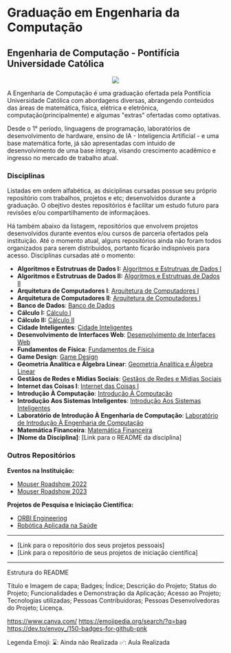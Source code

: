 # Graduação em Engenharia da Computação

## Engenharia de Computação - Pontifícia Universidade Católica

<p align="center"><img src="http://img.shields.io/static/v1?label=STATUS&message=EM%20DESENVOLVIMENTO&color=GREEN&style=for-the-badge"/></p>

A Engenharia de Computação é uma graduação ofertada pela Pontifícia Universidade Católica com abordagens diversas, abrangendo conteúdos das áreas de matemática, física, elétrica e eletrônica, computação(principalmente) e algumas "extras" ofertadas como optativas.

Desde o 1° período, linguagens de programação, laboratórios de desenvolvimento de hardware, ensino de IA - Inteligencia Artificial - e uma base matemática forte, já são apresentadas com intuido de desenvolvimento de uma base íntegra, visando crescimento acadêmico e ingresso no mercado de trabalho atual.

### Disciplinas

Listadas em ordem alfabética, as dsiciplinas cursadas possue seu próprio repositório com trabalhos, projetos e etc; desenvolvidos durante a graduação. O obejtivo destes repositórios é facilitar um estudo futuro para revisões e/ou compartilhamento de informaçãoes.

Há também abaixo da listagem, repositórios que envolvem projetos desenvolvidos durante eventos e/ou cursos de parceria ofertados pela instituição. Até o momento atual, alguns repositórios ainda não foram todos organizados para serem distribuidos, portanto ficarão indispníveis para acesso. Disciplinas cursadas até o momento:

* **Algoritmos e Estrutruas de Dados I:**  [Algoritmos e Estrutruas de Dados I](#)
* **Algoritmos e Estrutruas de Dados II:**  [Algoritmos e Estrutruas de Dados II](AEDS%20II/README.md)
* **Arquitetura de Computadores I**: [Arquitetura de Computadores I](#)
* **Arquitetura de Computadores II**: [Arquitetura de Computadores I](#)
* **Banco de Dados**: [Banco de Dados](#)
* **Cálculo I:**  [Cálculo I](Calculo%20I/README.md)
* **Cálculo II:** [Cálculo II](Calculo%20II/README.md)
* **Cidade Inteligentes**: [Cidade Inteligentes](#)
* **Desenvolvimento de Interfaces Web**: [Desenvolvimento de Interfaces Web](#)
* **Fundamentos de Física**: [Fundamentos de Física](#)
* **Game Design**: [Game Design](#)
* **Geometria Analítica e Álgebra Linear**: [Geometria Analítica e Álgebra Linear](#)
* **Gestãos de Redes e Mídias Sociais**: [Gestãos de Redes e Mídias Sociais](#)
* **Internet das Coisas I**: [Internet das Coisas I](#)
* **Introdução À Computação**: [Introdução À Computação](#)
* **Introdução Aos Sistemas Inteligentes**: [Introdução Aos Sistemas Inteligentes](#)
* **Laboratório de Introdução À Engenharia de Computação**: [Laboratório de Introdução À Engenharia de Computação](#)
* **Matemática Financeira**: [Matemática Financeira](#)
* **[Nome da Disciplina]**: [Link para o README da disciplina]

### Outros Repositórios

**Eventos na Instituição:**

* [Mouser Roadshow 2022](#)
* [Mouser Roadshow 2023](#)

**Projetos de Pesquisa e Iniciação Científica:**

* [ORBI Engineering](#)
* [Robótica Aplicada na Saúde](#)

---
* [Link para o repositório dos seus projetos pessoais]
* [Link para o repositório de seus projetos de iniciação científica]
---

Estrutura do README

Título e Imagem de capa;
Badges;
Índice;
Descrição do Projeto;
Status do Projeto;
Funcionalidades e Demonstração da Aplicação;
Acesso ao Projeto;
Tecnologias utilizadas;
Pessoas Contribuidoras;
Pessoas Desenvolvedoras do Projeto;
Licença.

https://www.canva.com/
https://emojipedia.org/search/?q=bag
https://dev.to/envoy_/150-badges-for-github-pnk


Legenda Emoji:
⌛: Ainda não Realizada
✅: Aula Realizada
